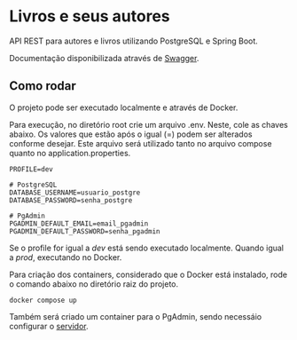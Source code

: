 # Livros e seus autores

API REST para autores e livros utilizando PostgreSQL e Spring Boot.

Documentação disponibilizada através de [Swagger](http://localhost:8080/doc-bookstore.html).

## Como rodar

O projeto pode ser executado localmente e através de Docker.

Para execução, no diretório root crie um arquivo .env. Neste, cole as chaves abaixo. 
Os valores que estão após o igual (=) podem ser alterados conforme desejar. 
Este arquivo será utilizado tanto no arquivo compose quanto no application.properties.  

    PROFILE=dev

    # PostgreSQL
    DATABASE_USERNAME=usuario_postgre
    DATABASE_PASSWORD=senha_postgre
    
    # PgAdmin
    PGADMIN_DEFAULT_EMAIL=email_pgadmin
    PGADMIN_DEFAULT_PASSWORD=senha_pgadmin

Se o profile for igual a _dev_ está sendo executado localmente. Quando igual a _prod_, executando no Docker. 

Para criação dos containers, considerado que o Docker está instalado, rode o comando abaixo no diretório raiz do projeto.

    docker compose up

Também será criado um container para o PgAdmin, sendo necessáio configurar o [servidor](http://localhost:8081/).